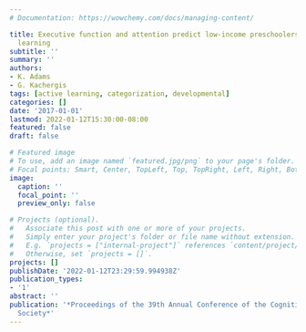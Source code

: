 ```yaml
---
# Documentation: https://wowchemy.com/docs/managing-content/

title: Executive function and attention predict low-income preschoolers' active category
  learning
subtitle: ''
summary: ''
authors:
- K. Adams
- G. Kachergis
tags: [active learning, categorization, developmental]
categories: []
date: '2017-01-01'
lastmod: 2022-01-12T15:30:00-08:00
featured: false
draft: false

# Featured image
# To use, add an image named `featured.jpg/png` to your page's folder.
# Focal points: Smart, Center, TopLeft, Top, TopRight, Left, Right, BottomLeft, Bottom, BottomRight.
image:
  caption: ''
  focal_point: ''
  preview_only: false

# Projects (optional).
#   Associate this post with one or more of your projects.
#   Simply enter your project's folder or file name without extension.
#   E.g. `projects = ["internal-project"]` references `content/project/deep-learning/index.md`.
#   Otherwise, set `projects = []`.
projects: []
publishDate: '2022-01-12T23:29:59.994938Z'
publication_types:
- '1'
abstract: ''
publication: '*Proceedings of the 39th Annual Conference of the Cognitive Science
  Society*'
---
```

